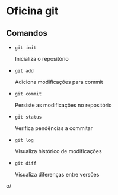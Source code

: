 # Oficina git

## Comandos

* `git init`

  Inicializa o repositório

* `git add`

  Adiciona modificações para commit

* `git commit`

  Persiste as modificações no repositório

* `git status`

  Verifica pendências a commitar

* `git log`

  Visualiza histórico de modificações

* `git diff`

  Visualiza diferenças entre versões

o/
